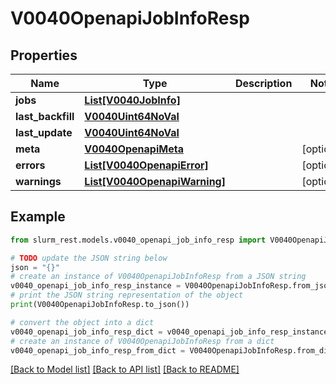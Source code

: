 # V0040OpenapiJobInfoResp


## Properties

Name | Type | Description | Notes
------------ | ------------- | ------------- | -------------
**jobs** | [**List[V0040JobInfo]**](V0040JobInfo.md) |  | 
**last_backfill** | [**V0040Uint64NoVal**](V0040Uint64NoVal.md) |  | 
**last_update** | [**V0040Uint64NoVal**](V0040Uint64NoVal.md) |  | 
**meta** | [**V0040OpenapiMeta**](V0040OpenapiMeta.md) |  | [optional] 
**errors** | [**List[V0040OpenapiError]**](V0040OpenapiError.md) |  | [optional] 
**warnings** | [**List[V0040OpenapiWarning]**](V0040OpenapiWarning.md) |  | [optional] 

## Example

```python
from slurm_rest.models.v0040_openapi_job_info_resp import V0040OpenapiJobInfoResp

# TODO update the JSON string below
json = "{}"
# create an instance of V0040OpenapiJobInfoResp from a JSON string
v0040_openapi_job_info_resp_instance = V0040OpenapiJobInfoResp.from_json(json)
# print the JSON string representation of the object
print(V0040OpenapiJobInfoResp.to_json())

# convert the object into a dict
v0040_openapi_job_info_resp_dict = v0040_openapi_job_info_resp_instance.to_dict()
# create an instance of V0040OpenapiJobInfoResp from a dict
v0040_openapi_job_info_resp_from_dict = V0040OpenapiJobInfoResp.from_dict(v0040_openapi_job_info_resp_dict)
```
[[Back to Model list]](../README.md#documentation-for-models) [[Back to API list]](../README.md#documentation-for-api-endpoints) [[Back to README]](../README.md)


